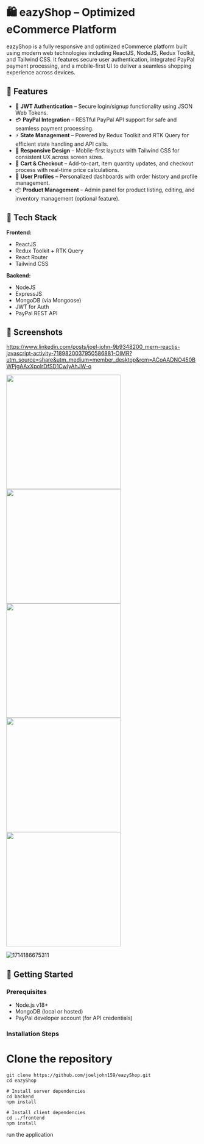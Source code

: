 # 🛍️ eazyShop – Optimized eCommerce Platform

eazyShop is a fully responsive and optimized eCommerce platform built using modern web technologies including ReactJS, NodeJS, Redux Toolkit, and Tailwind CSS. It features secure user authentication, integrated PayPal payment processing, and a mobile-first UI to deliver a seamless shopping experience across devices.

## 🚀 Features

- 🔐 **JWT Authentication** – Secure login/signup functionality using JSON Web Tokens.
- 💳 **PayPal Integration** – RESTful PayPal API support for safe and seamless payment processing.
- ⚡ **State Management** – Powered by Redux Toolkit and RTK Query for efficient state handling and API calls.
- 📱 **Responsive Design** – Mobile-first layouts with Tailwind CSS for consistent UX across screen sizes.
- 🛒 **Cart & Checkout** – Add-to-cart, item quantity updates, and checkout process with real-time price calculations.
- 👤 **User Profiles** – Personalized dashboards with order history and profile management.
- 📦 **Product Management** – Admin panel for product listing, editing, and inventory management (optional feature).

## 🧰 Tech Stack

**Frontend:**
- ReactJS
- Redux Toolkit + RTK Query
- React Router
- Tailwind CSS

**Backend:**
- NodeJS
- ExpressJS
- MongoDB (via Mongoose)
- JWT for Auth
- PayPal REST API

## 📸 Screenshots

https://www.linkedin.com/posts/joel-john-9b9348200_mern-reactjs-javascript-activity-7189820037950586881-OIMR?utm_source=share&utm_medium=member_desktop&rcm=ACoAADNO450BWPjgAAxXpolrDfSD1CwlyAhJW-o

<p float="left">
  <img src="https://github.com/user-attachments/assets/0971a127-3cf1-4ed9-b422-3515ec8b8134" width="300">
  <img src="https://github.com/user-attachments/assets/0504fe85-1723-47f1-8c26-99caf6ad51dc/1714186675311" width="300">
  <img src="https://github.com/user-attachments/assets/c4118aba-b246-42c5-9d4b-91c5a52fd277/1714186675146" width="300">
  <img src="https://github.com/user-attachments/assets/78f19fe0-f97c-495f-957f-9459479976ab/1714186676224" width="300">
  <img src="https://github.com/user-attachments/assets/09d262d3-c7bf-46b6-b8df-e590d4ae97dd/1714186675117" width="300">
</p>


![1714186675311](https://github.com/user-attachments/assets/0971a127-3cf1-4ed9-b422-3515ec8b8134)


## 🔧 Getting Started

### Prerequisites

- Node.js v18+
- MongoDB (local or hosted)
- PayPal developer account (for API credentials)

### Installation Steps

# Clone the repository
```
git clone https://github.com/joeljohn159/eazyShop.git
cd eazyShop

# Install server dependencies
cd backend
npm install

# Install client dependencies
cd ../frontend
npm install
```
run the application
